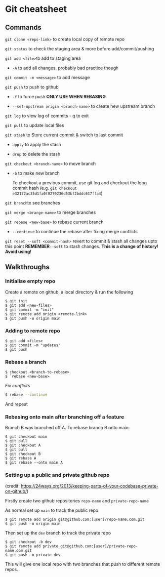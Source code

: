 # Git cheatsheet

## Commands
` git clone <repo-link> ` to create local copy of remote repo 

`git status` to check the staging area & more before add/commit/pushing

`git add <file>`to add to staging area
 - `-A` to add all changes, probably bad practice though

`git commit -m <message>` to add message

`git push` to push to github

 - `-f` to force push **ONLY USE WHEN REBASING**

 - `--set-upstream origin <branch-name>` to create new upstream branch

`git log` to view log of commits - q to exit

`git pull` to update local files

`git stash` to Store current commit & switch to last commit

- `apply` to apply the stash

- `drop` to delete the stash


`git checkout <branch-name>` to move branch

 - `-b` to make new branch

    To checkout a previous commit, use git log and checkout the long commit hash (e.g. `git checkout e32172ac35d1fa0f0270236d53bf2bddc617ffa4`)

`git branch`to see branches

`git merge <brange-name>` to merge branches

`git rebase <new-base>` to rebase current branch

  - `--continue` to continue the rebase after fixing merge conflicts

  `git reset --soft <commit-hash>` revert to commit & stash all changes upto this point **REMEMBER**`--soft` to stash changes. **This is a change of history! Avoid using!**

## Walkthroughs

### Initialise empty repo
Create a remote on github, a local directory & run the following
```shell
$ git init
$ git add <new-files>
$ git commit -m "init"
$ git remote add origin <remote-link>
$ git push -u origin main
```

### Adding to remote repo
```shell
$ git add <files>
$ git commit -m "updates"
$ git push
```
### Rebase a branch

```shell
$ checkout <branch-to-rebase>
$ `rebase <new-base>
```
   _Fix conflicts_
```bash
$ rebase --continue
```
And repeat

### Rebasing onto main after branching off a feature
Branch B was branched off A. To rebase branch B onto main:
```shell
$ git checkout main
$ git pull
$ git checkout A
$ git pull
$ git checkout B
$ git rebase A
$ git rebase --onto main A
```


### Setting up a public and private github repo
(credit: https://24ways.org/2013/keeping-parts-of-your-codebase-private-on-github/) 

Firstly create two github repositories `repo-name` and `private-repo-name`

As normal set up `main` to track the public repo
```shell
$ git remote add origin git@github.com:[user]/repo-name.com.git
$ git push -u origin main
```
Then set up the `dev` branch to track the private repo
```shell
$ git checkout -b dev
$ git remote add private git@github.com:[user]/private-repo-name.com.git
$ git push -u private dev
```
This will give one local repo with two branches that push to different remote repos.
